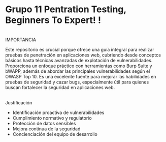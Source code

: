 # Grupo 11 Pentration Testing, Beginners To Expert! !

<br/>
IMPORTANCIA 

Este repositorio es crucial porque ofrece una guía integral para realizar pruebas de penetración en aplicaciones web, cubriendo desde conceptos básicos hasta técnicas avanzadas de explotación de vulnerabilidades. Proporciona un enfoque práctico con herramientas como Burp Suite y bWAPP, además de abordar las principales vulnerabilidades según el OWASP Top 10. Es una excelente fuente para mejorar las habilidades en pruebas de seguridad y cazar bugs, especialmente útil para quienes buscan fortalecer la seguridad en aplicaciones web.

<br/>
Justificación

- Identificación proactiva de vulnerabilidades
- Cumplimiento normativo y regulatorio
- Protección de datos sensibles
- Mejora continua de la seguridad
- Concienciación del equipo de desarrollo